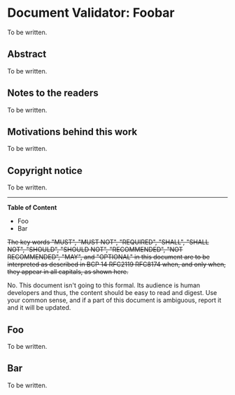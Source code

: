 # Document Validator: Foobar

To be written.

## Abstract

To be written.

## Notes to the readers

To be written.

## Motivations behind this work

To be written.

## Copyright notice

To be written.

---

**Table of Content**

- Foo
- Bar

~~The key words "MUST", "MUST NOT", "REQUIRED", "SHALL", "SHALL NOT", "SHOULD", "SHOULD NOT", "RECOMMENDED", "NOT RECOMMENDED", "MAY", and "OPTIONAL" in this document are to be interpreted as described in BCP 14 RFC2119 RFC8174 when, and only when, they appear in all capitals, as shown here.~~

No. This document isn't going to this formal. Its audience is human developers
and thus, the content should be easy to read and digest. Use your common sense,
and if a part of this document is ambiguous, report it and it will be updated.

## Foo

To be written.

## Bar

To be written.
